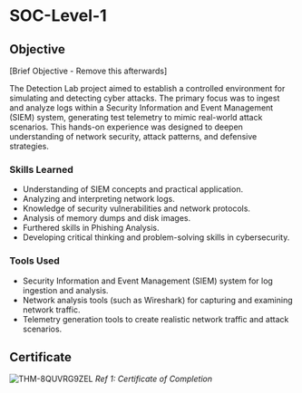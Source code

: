 # SOC-Level-1

## Objective
[Brief Objective - Remove this afterwards]

The Detection Lab project aimed to establish a controlled environment for simulating and detecting cyber attacks. The primary focus was to ingest and analyze logs within a Security Information and Event Management (SIEM) system, generating test telemetry to mimic real-world attack scenarios. This hands-on experience was designed to deepen understanding of network security, attack patterns, and defensive strategies.

### Skills Learned

- Understanding of SIEM concepts and practical application.
- Analyzing and interpreting network logs.
- Knowledge of security vulnerabilities and network protocols.
- Analysis of memory dumps and disk images.
- Furthered skills in Phishing Analysis.
- Developing critical thinking and problem-solving skills in cybersecurity.

### Tools Used

- Security Information and Event Management (SIEM) system for log ingestion and analysis.
- Network analysis tools (such as Wireshark) for capturing and examining network traffic.
- Telemetry generation tools to create realistic network traffic and attack scenarios.

## Certificate
![THM-8QUVRG9ZEL](https://github.com/user-attachments/assets/68b035a1-9f31-4104-ad8b-992044483566)
*Ref 1: Certificate of Completion*

